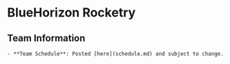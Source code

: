 # BlueHorizon Rocketry

## Team Information
    - **Team Schedule**: Posted [here](schedule.md) and subject to change.

```{tableofcontents}
```